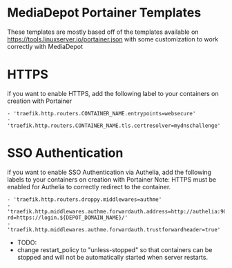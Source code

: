 # MediaDepot Portainer Templates
These templates are mostly based off of the templates available on https://tools.linuxserver.io/portainer.json with some
customization to work correctly with MediaDepot


# HTTPS
if you want to enable HTTPS, add the following label to your containers on creation with Portainer

```
- 'traefik.http.routers.CONTAINER_NAME.entrypoints=websecure'
- 'traefik.http.routers.CONTAINER_NAME.tls.certresolver=mydnschallenge'
```

# SSO Authentication
if you want to enable SSO Authentication via Authelia, add the following labels to your containers on creation with Portainer
Note: HTTPS must be enabled for Authelia to correctly redirect to the container.

```
- 'traefik.http.routers.droppy.middlewares=authme'
- 'traefik.http.middlewares.authme.forwardauth.address=http://authelia:9091/api/verify?rd=https://login.${DEPOT_DOMAIN_NAME}/'
- 'traefik.http.middlewares.authme.forwardauth.trustforwardheader=true'
```

- TODO:
- change restart_policy to "unless-stopped" so that containers can be stopped and will not be automatically started when server restarts.
